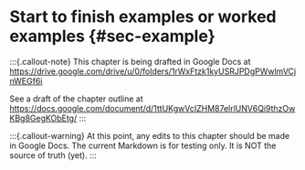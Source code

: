 # Start to finish examples or worked examples {#sec-example}

:::{.callout-note}
This chapter is being drafted in Google Docs at
<https://drive.google.com/drive/u/0/folders/1rWxFtzk1kyUSRJPDgPWwlmVCjnWEGf6i>

See a draft of the chapter outline at
<https://docs.google.com/document/d/1ttUKgwVcIZHM87elrlUNV6Qi9thzOwKBg8GegKObEtg/>
:::

:::{.callout-warning}
At this point, any edits to this chapter should be made in Google Docs.  The current Markdown is for testing only.  It is NOT the source of truth (yet).
:::
